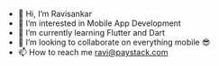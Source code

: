 - 👋 Hi, I’m Ravisankar
- 👀 I’m interested in Mobile App Development
- 🌱 I’m currently learning Flutter and Dart
- 💞️ I’m looking to collaborate on everything mobile 😎
- 📫 How to reach me ravi@paystack.com

<!---
ravi-paystack/ravi-paystack is a ✨ special ✨ repository because its `README.md` (this file) appears on your GitHub profile.
You can click the Preview link to take a look at your changes.
--->
